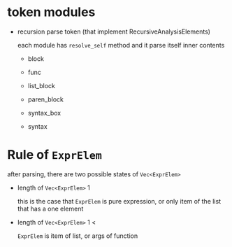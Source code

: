 # token modules

- recursion parse token (that implement RecursiveAnalysisElements)

  each module has `resolve_self` method and it parse itself inner contents 

  - block

  - func

  - list_block

  - paren_block

  - syntax_box

  - syntax

# Rule of `ExprElem`

after parsing, there are two possible states of `Vec<ExprElem>`

- length of `Vec<ExprElem>` 1

  this is the case that `ExprElem` is pure expression, or only item of the list that has a one element

- length of `Vec<ExprElem>` 1 <
  
  `ExprElem` is item of list, or args of function 
  